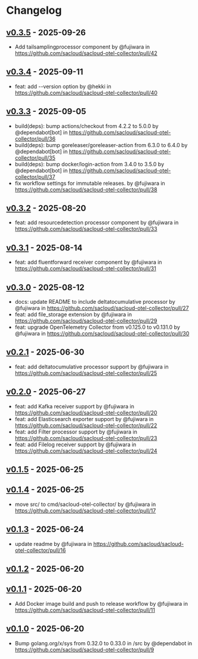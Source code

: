 # Changelog

## [v0.3.5](https://github.com/sacloud/sacloud-otel-collector/compare/v0.3.4...v0.3.5) - 2025-09-26
- Add tailsamplingprocessor component by @fujiwara in https://github.com/sacloud/sacloud-otel-collector/pull/42

## [v0.3.4](https://github.com/sacloud/sacloud-otel-collector/compare/v0.3.3...v0.3.4) - 2025-09-11
- feat: add --version option by @hekki in https://github.com/sacloud/sacloud-otel-collector/pull/40

## [v0.3.3](https://github.com/sacloud/sacloud-otel-collector/compare/v0.3.2...v0.3.3) - 2025-09-05
- build(deps): bump actions/checkout from 4.2.2 to 5.0.0 by @dependabot[bot] in https://github.com/sacloud/sacloud-otel-collector/pull/36
- build(deps): bump goreleaser/goreleaser-action from 6.3.0 to 6.4.0 by @dependabot[bot] in https://github.com/sacloud/sacloud-otel-collector/pull/35
- build(deps): bump docker/login-action from 3.4.0 to 3.5.0 by @dependabot[bot] in https://github.com/sacloud/sacloud-otel-collector/pull/37
- fix workflow settings for immutable releases. by @fujiwara in https://github.com/sacloud/sacloud-otel-collector/pull/38

## [v0.3.2](https://github.com/sacloud/sacloud-otel-collector/compare/v0.3.1...v0.3.2) - 2025-08-20
- feat: add resourcedetection processor component by @fujiwara in https://github.com/sacloud/sacloud-otel-collector/pull/33

## [v0.3.1](https://github.com/sacloud/sacloud-otel-collector/compare/v0.3.0...v0.3.1) - 2025-08-14
- feat: add fluentforward receiver component by @fujiwara in https://github.com/sacloud/sacloud-otel-collector/pull/31

## [v0.3.0](https://github.com/sacloud/sacloud-otel-collector/compare/v0.2.1...v0.3.0) - 2025-08-12
- docs: update README to include deltatocumulative processor by @fujiwara in https://github.com/sacloud/sacloud-otel-collector/pull/27
- feat: add file_storage extension by @fujiwara in https://github.com/sacloud/sacloud-otel-collector/pull/29
- feat: upgrade OpenTelemetry Collector from v0.125.0 to v0.131.0 by @fujiwara in https://github.com/sacloud/sacloud-otel-collector/pull/30

## [v0.2.1](https://github.com/sacloud/sacloud-otel-collector/compare/v0.2.0...v0.2.1) - 2025-06-30
- feat: add deltatocumulative processor support by @fujiwara in https://github.com/sacloud/sacloud-otel-collector/pull/25

## [v0.2.0](https://github.com/sacloud/sacloud-otel-collector/compare/v0.1.5...v0.2.0) - 2025-06-27
- feat: add Kafka receiver support by @fujiwara in https://github.com/sacloud/sacloud-otel-collector/pull/20
- feat: add Elasticsearch exporter support by @fujiwara in https://github.com/sacloud/sacloud-otel-collector/pull/22
- feat: add Filter processor support by @fujiwara in https://github.com/sacloud/sacloud-otel-collector/pull/23
- feat: add Filelog receiver support by @fujiwara in https://github.com/sacloud/sacloud-otel-collector/pull/24

## [v0.1.5](https://github.com/sacloud/sacloud-otel-collector/compare/v0.1.4...v0.1.5) - 2025-06-25

## [v0.1.4](https://github.com/sacloud/sacloud-otel-collector/compare/v0.1.3...v0.1.4) - 2025-06-25
- move src/ to cmd/sacloud-otel-collector/ by @fujiwara in https://github.com/sacloud/sacloud-otel-collector/pull/17

## [v0.1.3](https://github.com/sacloud/sacloud-otel-collector/compare/v0.1.2...v0.1.3) - 2025-06-24
- update readme by @fujiwara in https://github.com/sacloud/sacloud-otel-collector/pull/16

## [v0.1.2](https://github.com/sacloud/sacloud-otel-collector/compare/v0.1.1...v0.1.2) - 2025-06-20

## [v0.1.1](https://github.com/sacloud/sacloud-otel-collector/compare/v0.1.0...v0.1.1) - 2025-06-20
- Add Docker image build and push to release workflow by @fujiwara in https://github.com/sacloud/sacloud-otel-collector/pull/11

## [v0.1.0](https://github.com/sacloud/sacloud-otel-collector/commits/v0.1.0) - 2025-06-20
- Bump golang.org/x/sys from 0.32.0 to 0.33.0 in /src by @dependabot in https://github.com/sacloud/sacloud-otel-collector/pull/9
